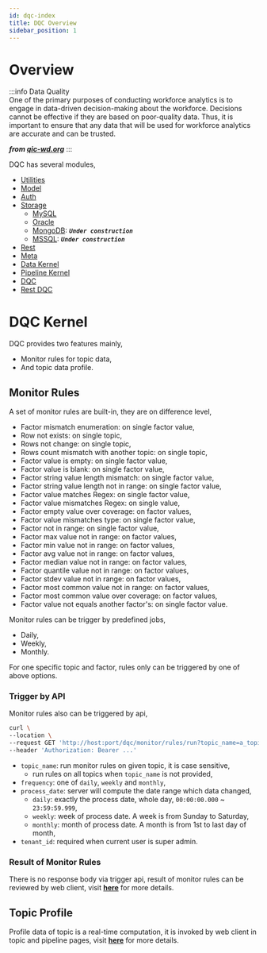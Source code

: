 ```yaml
---
id: dqc-index  
title: DQC Overview  
sidebar_position: 1
---
```


# Overview

:::info Data Quality  
One of the primary purposes of conducting workforce analytics is to engage in data-driven decision-making about the workforce. Decisions
cannot be effective if they are based on poor-quality data. Thus, it is important to ensure that any data that will be used for workforce
analytics are accurate and can be trusted.

**_from [qic-wd.org](https://www.qic-wd.org/blog/data-quality)_**
:::

DQC has several modules,

- [Utilities](https://github.com/Indexical-Metrics-Measure-Advisory/watchmen/tree/main/packages/watchmen-utilities)
- [Model](https://github.com/Indexical-Metrics-Measure-Advisory/watchmen/tree/main/packages/watchmen-model)
- [Auth](https://github.com/Indexical-Metrics-Measure-Advisory/watchmen/tree/main/packages/watchmen-auth)
- [Storage](https://github.com/Indexical-Metrics-Measure-Advisory/watchmen/tree/main/packages/watchmen-storage)
	- [MySQL](https://github.com/Indexical-Metrics-Measure-Advisory/watchmen/tree/main/packages/watchmen-storage-mysql)
	- [Oracle](https://github.com/Indexical-Metrics-Measure-Advisory/watchmen/tree/main/packages/watchmen-storage-oracle)
	- [MongoDB](https://github.com/Indexical-Metrics-Measure-Advisory/watchmen/tree/main/packages/watchmen-storage-mongodb): **_`Under construction`_**
	- [MSSQL](https://github.com/Indexical-Metrics-Measure-Advisory/watchmen/tree/main/packages/watchmen-storage-mssql): **_`Under construction`_**
- [Rest](https://github.com/Indexical-Metrics-Measure-Advisory/watchmen/tree/main/packages/watchmen-rest)
- [Meta](https://github.com/Indexical-Metrics-Measure-Advisory/watchmen/tree/main/packages/watchmen-meta)
- [Data Kernel](https://github.com/Indexical-Metrics-Measure-Advisory/watchmen/tree/main/packages/watchmen-data-kernel)
- [Pipeline Kernel](https://github.com/Indexical-Metrics-Measure-Advisory/watchmen/tree/main/packages/watchmen-pipeline-kernel)
- [DQC](https://github.com/Indexical-Metrics-Measure-Advisory/watchmen/tree/main/packages/watchmen-dqc)
- [Rest DQC](https://github.com/Indexical-Metrics-Measure-Advisory/watchmen/tree/main/packages/watchmen-rest-dqc)

# DQC Kernel

DQC provides two features mainly,

- Monitor rules for topic data,
- And topic data profile.

## Monitor Rules

A set of monitor rules are built-in, they are on difference level,

- Factor mismatch enumeration: on single factor value,
- Row not exists: on single topic,
- Rows not change: on single topic,
- Rows count mismatch with another topic: on single topic,
- Factor value is empty: on single factor value,
- Factor value is blank: on single factor value,
- Factor string value length mismatch: on single factor value,
- Factor string value length not in range: on single factor value,
- Factor value matches Regex: on single factor value,
- Factor value mismatches Regex: on single value,
- Factor empty value over coverage: on factor values,
- Factor value mismatches type: on single factor value,
- Factor not in range: on single factor value,
- Factor max value not in range: on factor values,
- Factor min value not in range: on factor values,
- Factor avg value not in range: on factor values,
- Factor median value not in range: on factor values,
- Factor quantile value not in range: on factor values,
- Factor stdev value not in range: on factor values,
- Factor most common value not in range: on factor values,
- Factor most common value over coverage: on factor values,
- Factor value not equals another factor's: on single factor value.

Monitor rules can be trigger by predefined jobs,

- Daily,
- Weekly,
- Monthly.

For one specific topic and factor, rules only can be triggered by one of above options.

### Trigger by API

Monitor rules also can be triggered by api,

```bash
curl \
--location \ 
--request GET 'http://host:port/dqc/monitor/rules/run?topic_name=a_topic&frequency=daily&process_date=20200816&tenant_id=1' \
--header 'Authorization: Bearer ...'
```

- `topic_name`: run monitor rules on given topic, it is case sensitive,
    - run rules on all topics when `topic_name` is not provided,
- `frequency`: one of `daily`, `weekly` and `monthly`,
- `process_date`: server will compute the date range which data changed,
    - `daily`: exactly the process date, whole day, `00:00:00.000` ~ `23:59:59.999`,
    - `weekly`: week of process date. A week is from Sunday to Saturday,
    - `monthly`: month of process date. A month is from 1st to last day of month,
- `tenant_id`: required when current user is super admin.

### Result of Monitor Rules

There is no response body via trigger api, result of monitor rules can be reviewed by web client,
visit **[here](../../web-client/dqc/monitor-rules)** for more details.

## Topic Profile

Profile data of topic is a real-time computation, it is invoked by web client in topic and pipeline pages,
visit **[here](../../web-client/dqc/topic-profile)** for more details.
